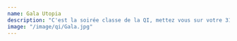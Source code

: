 ```yaml
---
name: Gala Utopia
description: "C'est la soirée classe de la QI, mettez vous sur votre 31 pour profiter d'une soirée incroyable organisé par le Gala dans un endroit somptueux !"
image: "/image/qi/Gala.jpg"
---
```

 

